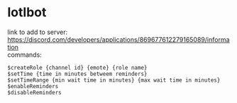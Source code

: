 # lotlbot
link to add to server: https://discord.com/developers/applications/869677612279165089/information
<br>commands:
```
$createRole {channel id} {emote} {role name}
$setTime {time in minutes betweem reminders}
$setTimeRange {min wait time in minutes} {max wait time in minutes}
$enableReminders
$disableReminders
```
